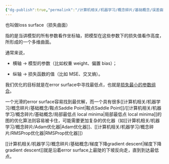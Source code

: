 ```yaml
---
{"dg-publish":true,"permalink":"/计算机相关/机器学习/概念碎片/基础概念/误差曲面error surface/","dgPassFrontmatter":true,"created":"2025-05-09T01:01:36.045+08:00","updated":"2025-05-09T02:17:26.275+08:00"}
---
```


也叫做loss surface（损失曲面）

指的是当讲模型的所有参数看作坐标轴，把模型在这些参数下的损失值看作高度，所形成的一个多维曲面。

通常来说，
- 横轴 → 模型的参数（比如权重 weight、偏置 bias）；
    
- 纵轴 → 损失函数的值（比如 MSE、交叉熵）。

我们优化的目标就是在error surface中寻找最低点，也就是<u>损失最小的参数组合</u>。

一个光滑的error surface容易找到最优解，而一个具有很多[[计算机相关/机器学习/概念碎片/基础概念/鞍点Saddle Point\|鞍点Saddle Point]]/[[计算机相关/机器学习/概念碎片/基础概念/局部最低点 local minima\|局部最低点 local minima]]的图的优化算法则容易被卡住，可能需要更加复杂的优化器（如[[计算机相关/机器学习/概念碎片/Adam优化器\|Adam优化器]]、[[计算机相关/机器学习/概念碎片/RMSProp优化器\|RMSProp优化器]]）

[[计算机相关/机器学习/概念碎片/基础概念/梯度下降gradient descent\|梯度下降gradient descent]]就是沿着error surface上最陡的下坡反向走，直到到达最低点。
